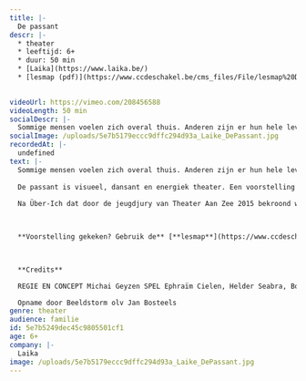 ```yaml
---
title: |-
  De passant
descr: |-
  * theater
  * leeftijd: 6+
  * duur: 50 min
  * ‍[Laika](https://www.laika.be/)
  * [lesmap (pdf)](https://www.ccdeschakel.be/cms_files/File/lesmap%20De%20passant.pdf)

  ‍
videoUrl: https://vimeo.com/208456588
videoLength: 50 min
socialDescr: |-
  Sommige mensen voelen zich overal thuis. Anderen zijn er hun hele leven naar op zoek, zwervend van hot naar her, vol verlangen naar een plek om te blijven en eindelijk thuis te komen. Maar wat is dat eigenlijk, thuis?De passant is visueel, dansant en energiek theater. Een voorstelling als een partituur, bestaande uit losse noten die zich gaandeweg op elkaar afstemmen en aan het eind muziek worden.Na Über-Ich dat door de jeugdjury van Theater Aan Zee 2015 bekroond werd met de Mu-zee-um-prijs gaat regisseur Michai Geyzen opnieuw aan de slag met dezelfde acteurs, omdat ze samen een steengoede ploeg zijn.
socialImage: /uploads/5e7b5179eccc9dffc294d93a_Laike_DePassant.jpg
recordedAt: |-
  undefined
text: |-
  Sommige mensen voelen zich overal thuis. Anderen zijn er hun hele leven naar op zoek, zwervend van hot naar her, vol verlangen naar een plek om te blijven en eindelijk thuis te komen. Maar wat is dat eigenlijk, thuis?
  
  De passant is visueel, dansant en energiek theater. Een voorstelling als een partituur, bestaande uit losse noten die zich gaandeweg op elkaar afstemmen en aan het eind muziek worden.
  
  Na Über-Ich dat door de jeugdjury van Theater Aan Zee 2015 bekroond werd met de Mu-zee-um-prijs gaat regisseur Michai Geyzen opnieuw aan de slag met dezelfde acteurs, omdat ze samen een steengoede ploeg zijn.

  ‍

  **Voorstelling gekeken? Gebruik de** [**lesmap**](https://www.ccdeschakel.be/cms_files/File/lesmap%20De%20passant.pdf) **voor nog meer plezier.**

  ‍

  **Credits**

  REGIE EN CONCEPT Michai Geyzen SPEL Ephraïm Cielen, Helder Seabra, Boris VanSeveren, Robbert Vervloet MUZIEK Ephraïm Cielen KOSTUUMS Vick Verachtert DECOR Stef Stessel LICHT Pieter Smet DRAMATURGIE Mieke Versyp TECHNIEK Thomas Stevens, Rik Van Gysegem

  Opname door Beeldstorm olv Jan Bosteels
genre: theater
audience: familie
id: 5e7b5249dec45c9805501cf1
age: 6+
company: |-
  Laika
image: /uploads/5e7b5179eccc9dffc294d93a_Laike_DePassant.jpg
---
```

